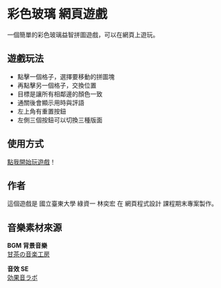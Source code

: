 # 彩色玻璃 網頁遊戲

一個簡單的彩色玻璃益智拼圖遊戲，可以在網頁上遊玩。

## 遊戲玩法

- 點擊一個格子，選擇要移動的拼圖塊
- 再點擊另一個格子，交換位置
- 目標是讓所有相鄰邊的顏色一致
- 通關後會顯示用時與評語
- 左上角有重置按鈕
- 左側三個按鈕可以切換三種版面

## 使用方式

[點我開始玩遊戲](https://conu0w0.github.io/color_glass/)！

## 作者

這個遊戲是 國立臺東大學 綠資一 林奕宏 在 網頁程式設計 課程期末專案製作。

## 音樂素材來源

**BGM 背景音樂**  
[甘茶の音楽工房](https://amachamusic.chagasi.com/index.html)

**音效 SE**  
[効果音ラボ](https://soundeffect-lab.info/)

